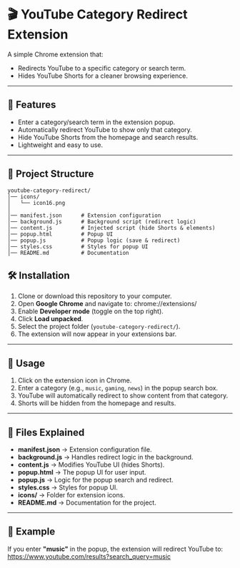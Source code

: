 # 🎬 YouTube Category Redirect Extension

A simple Chrome extension that:
- Redirects YouTube to a specific category or search term.
- Hides YouTube Shorts for a cleaner browsing experience.

---

## 🚀 Features
- Enter a category/search term in the extension popup.
- Automatically redirect YouTube to show only that category.
- Hide YouTube Shorts from the homepage and search results.
- Lightweight and easy to use.

---

## 📂 Project Structure

```plaintext
youtube-category-redirect/
│── icons/
│   └── icon16.png
│
│── manifest.json      # Extension configuration
│── background.js      # Background script (redirect logic)
│── content.js         # Injected script (hide Shorts & elements)
│── popup.html         # Popup UI
│── popup.js           # Popup logic (save & redirect)
│── styles.css         # Styles for popup UI
│── README.md          # Documentation
```

## 🛠️ Installation
1. Clone or download this repository to your computer.
2. Open **Google Chrome** and navigate to:
chrome://extensions/
3. Enable **Developer mode** (toggle on the top right).
4. Click **Load unpacked**.
5. Select the project folder (`youtube-category-redirect/`).
6. The extension will now appear in your extensions bar.

---

## 📖 Usage
1. Click on the extension icon in Chrome.
2. Enter a category (e.g., `music`, `gaming`, `news`) in the popup search box.
3. YouTube will automatically redirect to show content from that category.
4. Shorts will be hidden from the homepage and results.

---

## 🧩 Files Explained
- **manifest.json** → Extension configuration file.
- **background.js** → Handles redirect logic in the background.
- **content.js** → Modifies YouTube UI (hides Shorts).
- **popup.html** → The popup UI for user input.
- **popup.js** → Logic for the popup search and redirect.
- **styles.css** → Styles for popup UI.
- **icons/** → Folder for extension icons.
- **README.md** → Documentation for the project.

---

## 📌 Example
If you enter **"music"** in the popup, the extension will redirect YouTube to:  
https://www.youtube.com/results?search_query=music